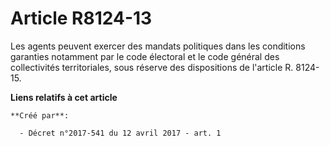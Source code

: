 # Article R8124-13

Les agents peuvent exercer des mandats politiques dans les conditions garanties notamment par le code électoral et le code
général des collectivités territoriales, sous réserve des dispositions de l'article R. 8124-15.

**Liens relatifs à cet article**

	**Créé par**:

	  - Décret n°2017-541 du 12 avril 2017 - art. 1
